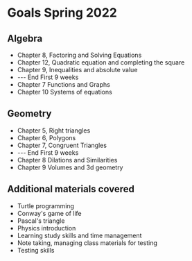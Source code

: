 # Goals Spring 2022

## Algebra

* Chapter 8, Factoring and Solving Equations
* Chapter 12, Quadratic equation and completing the square
* Chapter 9, Inequalities and absolute value
* --- End First 9 weeks
* Chapter 7 Functions and Graphs
* Chapter 10 Systems of equations

## Geometry

* Chapter 5, Right triangles
* Chapter 6, Polygons
* Chapter 7, Congruent Triangles
* --- End First 9 weeks
* Chapter 8 Dilations and Similarities
* Chapter 9 Volumes and 3d geometry

## Additional materials covered
* Turtle programming
* Conway's game of life
* Pascal's triangle
* Physics introduction
* Learning study skills and time management
* Note taking, managing class materials for testing
* Testing skills
